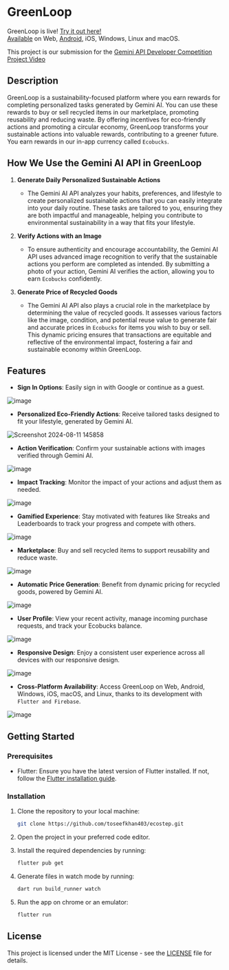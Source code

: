 # GreenLoop
GreenLoop is live! [Try it out here!](https://greenloop-a67da.web.app)\
[Available](https://drive.google.com/drive/folders/1wg80eTYLClXwmOJMysi7vmENITlEEwF7?usp=sharing) on Web, [Android](https://play.google.com/store/apps/details?id=com.ecostep.greenloop), iOS, Windows, Linux and macOS.

This project is our submission for the [Gemini API Developer Competition](https://ai.google.dev/competition)\
[Project Video](https://youtu.be/qP-6Oye4mJo)

## Description
GreenLoop is a sustainability-focused platform where you earn rewards for completing personalized tasks generated by Gemini AI. You can use these rewards to buy or sell recycled items in our marketplace, promoting reusability and reducing waste. By offering incentives for eco-friendly actions and promoting a circular economy, GreenLoop transforms your sustainable actions into valuable rewards, contributing to a greener future.\
You earn rewards in our in-app currency called `Ecobucks`.

## How We Use the Gemini AI API in GreenLoop

1. **Generate Daily Personalized Sustainable Actions**
   - The Gemini AI API analyzes your habits, preferences, and lifestyle to create personalized sustainable actions that you can easily integrate into your daily routine. These tasks are tailored to you, ensuring they are both impactful and manageable, helping you contribute to environmental sustainability in a way that fits your lifestyle.

2. **Verify Actions with an Image**
   - To ensure authenticity and encourage accountability, the Gemini AI API uses advanced image recognition to verify that the sustainable actions you perform are completed as intended. By submitting a photo of your action, Gemini AI verifies the action, allowing you to earn `Ecobucks` confidently.

3. **Generate Price of Recycled Goods**
   - The Gemini AI API also plays a crucial role in the marketplace by determining the value of recycled goods. It assesses various factors like the image, condition, and potential reuse value to generate fair and accurate prices in `Ecobucks` for items you wish to buy or sell. This dynamic pricing ensures that transactions are equitable and reflective of the environmental impact, fostering a fair and sustainable economy within GreenLoop.

## Features

- **Sign In Options**: Easily sign in with Google or continue as a guest.

![image](https://github.com/user-attachments/assets/5542c15a-5b95-43d5-a54b-e9a57036df18)

- **Personalized Eco-Friendly Actions**: Receive tailored tasks designed to fit your lifestyle, generated by Gemini AI.

![Screenshot 2024-08-11 145858](https://github.com/user-attachments/assets/66aeebe2-104d-4039-8a42-7f2fe0b664f7)

- **Action Verification**: Confirm your sustainable actions with images verified through Gemini AI.

![image](https://github.com/user-attachments/assets/1b4c3238-9c10-4931-a379-45b5c38414aa)

- **Impact Tracking**: Monitor the impact of your actions and adjust them as needed.

![image](https://github.com/user-attachments/assets/cc653974-15ab-452e-bdd4-0224ccee5e05)

- **Gamified Experience**: Stay motivated with features like Streaks and Leaderboards to track your progress and compete with others.

![image](https://github.com/user-attachments/assets/aa23da5d-d97c-4048-a004-498b9bfe3835)

- **Marketplace**: Buy and sell recycled items to support reusability and reduce waste.

![image](https://github.com/user-attachments/assets/58112efa-9392-4d1b-b82f-2981d9fc6b3b)

- **Automatic Price Generation**: Benefit from dynamic pricing for recycled goods, powered by Gemini AI.

![image](https://github.com/user-attachments/assets/786afaca-c0d8-4c82-a4c8-28c833e4e650)

- **User Profile**: View your recent activity, manage incoming purchase requests, and track your Ecobucks balance.

![image](https://github.com/user-attachments/assets/118ddced-5011-4d75-ae7f-417c9e03556b)

- **Responsive Design**: Enjoy a consistent user experience across all devices with our responsive design.

![image](https://github.com/user-attachments/assets/e7b6a8ed-e6c0-4d5f-a41d-0436b32927f2)

- **Cross-Platform Availability**: Access GreenLoop on Web, Android, Windows, iOS, macOS, and Linux, thanks to its development with `Flutter and Firebase`.

![image](https://github.com/user-attachments/assets/b0d6af89-6545-41ee-b170-7563c56f71f5)

## Getting Started

### Prerequisites

- Flutter: Ensure you have the latest version of Flutter installed. If not, follow the [Flutter installation guide](https://flutter.dev/docs/get-started/install).

### Installation

1. Clone the repository to your local machine:

   ```bash
   git clone https://github.com/toseefkhan403/ecostep.git

2. Open the project in your preferred code editor.

3. Install the required dependencies by running:

    ```bash
   flutter pub get

4. Generate files in watch mode by running:

    ```bash
   dart run build_runner watch

5. Run the app on chrome or an emulator:

    ```bash
   flutter run

## License
This project is licensed under the MIT License - see the [LICENSE](LICENSE) file for details.
